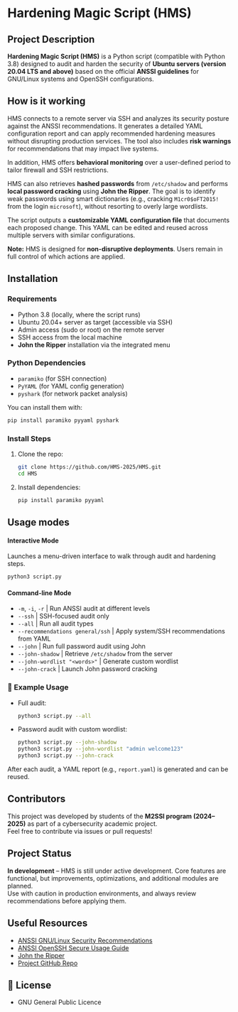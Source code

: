 # Hardening Magic Script (HMS)

## Project Description

**Hardening Magic Script (HMS)** is a Python script (compatible with Python 3.8) designed to audit and harden the security of **Ubuntu servers (version 20.04 LTS and above)** based on the official **ANSSI guidelines** for GNU/Linux systems and OpenSSH configurations.

## How is it working  
HMS connects to a remote server via SSH and analyzes its security posture against the ANSSI recommendations. It generates a detailed YAML configuration report and can apply recommended hardening measures without disrupting production services. 
The tool also includes **risk warnings** for recommendations that may impact live systems.

In addition, HMS offers **behavioral monitoring** over a user-defined period to tailor firewall and SSH restrictions.

HMS can also retrieves **hashed passwords** from `/etc/shadow` and performs **local password cracking** using **John the Ripper**. 
The goal is to identify weak passwords using smart dictionaries (e.g., cracking `M1cr0$oFT2015!` from the login `microsoft`), without resorting to overly large wordlists.

The script outputs a **customizable YAML configuration file** that documents each proposed change. This YAML can be edited and reused across multiple servers with similar configurations.

**Note:** HMS is designed for **non-disruptive deployments**. Users remain in full control of which actions are applied.

## Installation

### Requirements
- Python 3.8 (locally, where the script runs)
- Ubuntu 20.04+ server as target (accessible via SSH)
- Admin access (sudo or root) on the remote server
- SSH access from the local machine
- **John the Ripper** installation via the integrated menu

### Python Dependencies
- `paramiko` (for SSH connection)
- `PyYAML` (for YAML config generation)
- `pyshark` (for network packet analysis)

You can install them with:
```bash
pip install paramiko pyyaml pyshark
```

### Install Steps
1. Clone the repo:
   ```bash
   git clone https://github.com/HMS-2025/HMS.git
   cd HMS
   ```
2. Install dependencies:
    ```bash
    pip install paramiko pyyaml
    ```

## Usage modes

#### Interactive Mode
Launches a menu-driven interface to walk through audit and hardening steps.

```bash
python3 script.py
```

#### Command-line Mode
+ `-m`, `-i`, `-r`                   | Run ANSSI audit at different levels 
+ `--ssh`                            | SSH-focused audit only 
+ `--all`                            | Run all audit types 
+ `--recommendations general/ssh`    | Apply system/SSH recommendations from YAML 
+ `--john`                           | Run full password audit using John 
+ `--john-shadow`                    | Retrieve `/etc/shadow` from the server 
+ `--john-wordlist "<words>"`        | Generate custom wordlist 
+ `--john-crack`                     | Launch John password cracking 

### 🔧 Example Usage
- Full audit:
  ```bash
  python3 script.py --all
  ```
- Password audit with custom wordlist:
  ```bash
  python3 script.py --john-shadow
  python3 script.py --john-wordlist "admin welcome123"
  python3 script.py --john-crack
  ```
After each audit, a YAML report (e.g., `report.yaml`) is generated and can be reused.

## Contributors
This project was developed by students of the **M2SSI program (2024–2025)** as part of a cybersecurity academic project.  
Feel free to contribute via issues or pull requests!


## Project Status
**In development** – HMS is still under active development. Core features are functional, but improvements, optimizations, and additional modules are planned.  
Use with caution in production environments, and always review recommendations before applying them.


## Useful Resources
- [ANSSI GNU/Linux Security Recommendations](https://cyber.gouv.fr/publications/recommandations-de-securite-relatives-un-systeme-gnulinux)
- [ANSSI OpenSSH Secure Usage Guide](https://cyber.gouv.fr/publications/usage-securise-dopenssh)
- [John the Ripper](https://www.openwall.com/john/)
- [Project GitHub Repo](https://github.com/HMS-2025/HMS)


## 📄 License
- GNU General Public Licence

